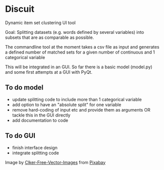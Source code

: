 # Discuit

Dynamic item set clustering UI tool

Goal: Splitting datasets (e.g. words defined by several variables) into subsets that are as comparable as possible.


The commandline tool at the moment takes a csv file as input and generates a defined number of matched sets for a given number of continuous and 1 categorical variable

This will be integrated in an GUI. So far there is a basic model (model.py) and some first attempts at a GUI with PyQt.

## To do model
- update splitting code to include more than 1 categorical variable
- add option to have an "absolute split" for one variable 
- remove hard-coding of input etc and provide them as arguments OR tackle this in the GUI directly
- add documentation to code

## To do GUI
- finish interface design
- integrate splitting code 


Image by [Clker-Free-Vector-Images](https://pixabay.com/users/clker-free-vector-images-3736/?utm_source=link-attribution&amp;utm_medium=referral&amp;utm_campaign=image&amp;utm_content=304801) from [Pixabay](https://pixabay.com/?utm_source=link-attribution&amp;utm_medium=referral&amp;utm_campaign=image&amp;utm_content=304801)
